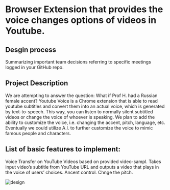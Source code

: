 # Browser Extension that provides  the voice changes options of videos in Youtube.


## Desgin process 

Summarizing important team decisions referring to specific meetings logged in your GitHub repo.

## Project Description
We are attempting to answer the question: What if Prof H. had a Russian female accent? Youtube Voice is a Chrome extension that is able to read youtube subtitles and convert them into an actual voice, which is generated by text-to-speech. This way, you can listen to normally silent subtitled videos or change the voice of whoever is speaking. We plan to add the ability to customize the voice, i.e. changing the accent, pitch, language, etc. Eventually we could utilize A.I. to further customize the voice to mimic famous people and characters.


## List of basic features to implement:

Voice Transfer on YouTube Videos based on provided video-sampl.
Takes input video’s subtitle from YouTube URL and outputs a video that plays in the voice of users’ choices. 
Ancent control.
Chnge the pitch.


![design](https://user-images.githubusercontent.com/49223428/141525052-b4e7feee-d668-43ae-915c-842fd61fe421.PNG)
